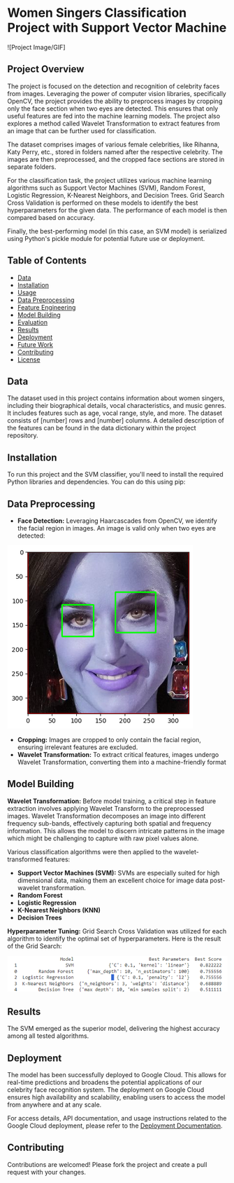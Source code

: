# Women Singers Classification Project with Support Vector Machine

![Project Image/GIF]

## Project Overview
The project is focused on the detection and recognition of celebrity faces from images. Leveraging the power of computer vision libraries, specifically OpenCV, the project provides the ability to preprocess images by cropping only the face section when two eyes are detected. This ensures that only useful features are fed into the machine learning models. The project also explores a method called Wavelet Transformation to extract features from an image that can be further used for classification.

The dataset comprises images of various female celebrities, like Rihanna, Katy Perry, etc., stored in folders named after the respective celebrity. The images are then preprocessed, and the cropped face sections are stored in separate folders.

For the classification task, the project utilizes various machine learning algorithms such as Support Vector Machines (SVM), Random Forest, Logistic Regression, K-Nearest Neighbors, and Decision Trees. Grid Search Cross Validation is performed on these models to identify the best hyperparameters for the given data. The performance of each model is then compared based on accuracy.

Finally, the best-performing model (in this case, an SVM model) is serialized using Python's pickle module for potential future use or deployment.

## Table of Contents
- [Data](#data)
- [Installation](#installation)
- [Usage](#usage)
- [Data Preprocessing](#data-preprocessing)
- [Feature Engineering](#feature-engineering)
- [Model Building](#model-building)
- [Evaluation](#evaluation)
- [Results](#results)
- [Deployment](#deployment) 
- [Future Work](#future-work)
- [Contributing](#contributing)
- [License](#license)

## Data
The dataset used in this project contains information about women singers, including their biographical details, vocal characteristics, and music genres. It includes features such as age, vocal range, style, and more. The dataset consists of [number] rows and [number] columns. A detailed description of the features can be found in the data dictionary within the project repository.

## Installation
To run this project and the SVM classifier, you'll need to install the required Python libraries and dependencies. You can do this using pip:

## Data Preprocessing

- **Face Detection:** Leveraging Haarcascades from OpenCV, we identify the facial region in images. An image is valid only when two eyes are detected:

![eyes](https://github.com/shahriar-math1364/data-science-/blob/main/Project3/images/eyes.png)

- **Cropping:** Images are cropped to only contain the facial region, ensuring irrelevant features are excluded.
- **Wavelet Transformation:** To extract critical features, images undergo Wavelet Transformation, converting them into a machine-friendly format

## Model Building

**Wavelet Transformation:** Before model training, a critical step in feature extraction involves applying Wavelet Transform to the preprocessed images. Wavelet Transformation decomposes an image into different frequency sub-bands, effectively capturing both spatial and frequency information. This allows the model to discern intricate patterns in the image which might be challenging to capture with raw pixel values alone.

Various classification algorithms were then applied to the wavelet-transformed features:
- **Support Vector Machines (SVM):** SVMs are especially suited for high dimensional data, making them an excellent choice for image data post-wavelet transformation.
- **Random Forest**
- **Logistic Regression**
- **K-Nearest Neighbors (KNN)**
- **Decision Trees**


**Hyperparameter Tuning:** Grid Search Cross Validation was utilized for each algorithm to identify the optimal set of hyperparameters. Here is the result of the Grid Search:

![Gridsearch](https://github.com/shahriar-math1364/data-science-/blob/main/Project3/images/result.png)

## Results

The SVM emerged as the superior model, delivering the highest accuracy among all tested algorithms. 

## Deployment

The model has been successfully deployed to Google Cloud. This allows for real-time predictions and broadens the potential applications of our celebrity face recognition system. The deployment on Google Cloud ensures high availability and scalability, enabling users to access the model from anywhere and at any scale.

For access details, API documentation, and usage instructions related to the Google Cloud deployment, please refer to the [Deployment Documentation](link-to-your-deployment-documentation).

## Contributing

Contributions are welcomed! Please fork the project and create a pull request with your changes.
